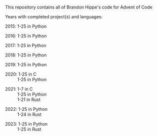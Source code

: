 This repository contains all of Brandon Hippe's code for Advent of Code

Years with completed project(s) and languages:

2015: 1-25 in Python

2016: 1-25 in Python

2017: 1-25 in Python

2018: 1-25 in Python

2019: 1-25 in Python

2020: 1-25 in C\
&nbsp;&nbsp;&nbsp;&nbsp;&nbsp;&nbsp;&nbsp;&nbsp;&nbsp;&nbsp;1-25 in Python

2021: 1-7 in C\
&nbsp;&nbsp;&nbsp;&nbsp;&nbsp;&nbsp;&nbsp;&nbsp;&nbsp;&nbsp;1-25 in Python\
&nbsp;&nbsp;&nbsp;&nbsp;&nbsp;&nbsp;&nbsp;&nbsp;&nbsp;&nbsp;1-21 in Rust

2022: 1-25 in Python\
&nbsp;&nbsp;&nbsp;&nbsp;&nbsp;&nbsp;&nbsp;&nbsp;&nbsp;&nbsp;1-24 in Rust

2023: 1-25 in Python\
&nbsp;&nbsp;&nbsp;&nbsp;&nbsp;&nbsp;&nbsp;&nbsp;&nbsp;&nbsp;1-25 in Rust
